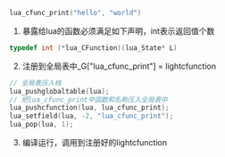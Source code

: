 ```lua
lua_cfunc_print("hello", "world")
```

1. 暴露给lua的函数必须满足如下声明，int表示返回值个数
```c
typedef int (*lua_CFunction)(lua_State* L)
```

2. 注册到全局表中_G["lua_cfunc_print"] = lightcfunction
```c
// 全局表压入栈
lua_pushglobaltable(lua);
// 把lua_cfunc_print中函数和名称压入全局表中
lua_pushcfunction(lua, lua_cfunc_print);
lua_setfield(lua, -2, "lua_cfunc_print");
lua_pop(lua, 1);
```

3. 编译运行，调用到注册好的lightcfunction